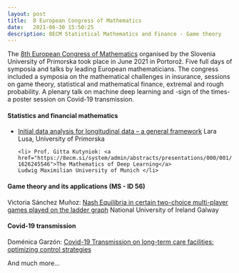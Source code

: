 ```yaml
---
layout: post
title:  8 European Congress of Mathematics
date:   2021-06-30 15:50:25
description: 8ECM Statistical Mathematics and Finance - Game theory
---
```

 The <a href="https://www.8ecm.si"> 8th European Congress of Mathematics</a> organised by the Slovenia University of Primorska 
 took place in June 2021 in Portorož. Five full days of symposia and talks by leading European mathematicians.
 The congress included a symposia on the mathematical challenges in insurance, sessions on game theory, statistical and mathematical finance,
 extremal and rough probability. A plenary talk on machine deep learning and -sign of the times- a poster session on Covid-19 transmission. 
 
 
#### Statistics and financial mathematics
<ul>
    <li> <a href="https://8ecm.si/system/admin/abstracts/presentations/000/001/899/original/8ECM_IDA_Longitudinal_Lusa.pdf?1626166133">Initial data analysis for longitudinal data – a general framework</a> 
	Lara Lusa, University of Primorska </li>

    <li> Prof. Gitta Kutyniok: <a href="https://8ecm.si/system/admin/abstracts/presentations/000/001/052/original/Talk_ECM_2021_compressed.pdf?1626245546">The Mathematics of Deep Learning</a> 
	Ludwig Maximilian University of Munich </li>

</ul>

#### Game theory and its applications (MS - ID 56)
 Victoria Sánchez Muñoz: <a href="https://8ecm.si/system/admin/abstracts/presentations/000/001/547/original/8ECM_pdf_Nash_Equilibria_in_certain_two-choice....pdf?1626109190"> Nash Equilibria in certain two-choice multi-player games played on the ladder graph</a>
National University of Ireland Galway

#### Covid-19 transmission

Doménica Garzón: <a href="https://8ecm.si/system/admin/files/files/000/000/551/original/DomenicaGarzon.pdf?1623682980">Covid-19 Transmission on long-term care facilities: optimizing control strategies</a>

 
And much more...
